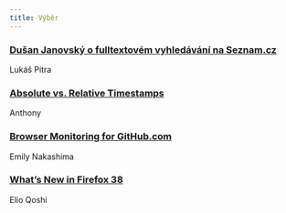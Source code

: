 ```yaml
---
title: Výběr
---
```


### [Dušan Janovský o fulltextovém vyhledávání na Seznam.cz](http://www.lukaspitra.cz/dusan-janovsky-o-fulltextovem-vyhledavani-na-seznam-cz-cast-2/)
Lukáš Pítra

### [Absolute vs. Relative Timestamps](http://uxmovement.com/content/absolute-vs-relative-timestamps-when-to-use-which/)
Anthony

### [Browser Monitoring for GitHub.com](http://githubengineering.com/browser-monitoring-for-github-com/)
Emily Nakashima

### [What’s New in Firefox 38](http://www.sitepoint.com/whats-new-firefox-38/)
Elio Qoshi
